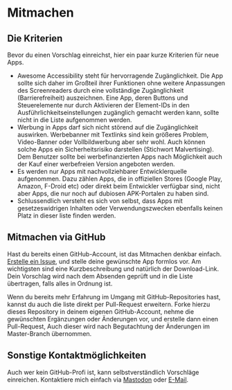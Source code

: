 Mitmachen
=========

## Die Kriterien
Bevor du einen Vorschlag einreichst, hier ein paar kurze Kriterien für neue Apps. 

* Awesome Accessibility steht für hervorragende Zugänglichkeit. Die App sollte sich daher im Großteil ihrer Funktionen ohne weitere Anpassungen des Screenreaders durch eine vollständige Zugänglichkeit (Barrierefreiheit) auszeichnen. Eine App, deren Buttons und Steuerelemente nur durch Aktivieren der Element-IDs in den Ausführlichkeitseinstellungen zugänglich gemacht werden kann, sollte nicht in die Liste aufgenommen werden. 
* Werbung in Apps darf sich nicht störend auf die Zugänglichkeit auswirken. Werbebanner mit Textlinks sind kein größeres Problem, Video-Banner oder Vollbildwerbung aber sehr wohl. Auch können solche Apps ein Sicherheitsrisiko darstellen (Stichwort Malvertising). Dem Benutzer sollte bei werbefinanzierten Apps nach Möglichkeit auch der Kauf einer werbefreien Version angeboten werden. 
* Es werden nur Apps mit nachvollziehbarer Entwicklerquelle aufgenommen. Dazu zählen Apps, die in offiziellen Stores (Google Play, Amazon, F-Droid etc) oder direkt beim Entwickler verfügbar sind, nicht aber Apps, die nur noch auf dubiosen APK-Portalen zu haben sind. 
* Schlussendlich versteht es sich von selbst, dass Apps mit gesetzeswidrigen Inhalten oder Verwendungszwecken ebenfalls keinen Platz in dieser liste finden werden. 


## Mitmachen via GitHub
Hast du bereits einen GitHub-Account, ist das Mitmachen denkbar einfach. [Erstelle ein Issue](https://github.com/schulle4u/awesome-android-accessibility/issues/new), und stelle deine gewünschte App formlos vor. Am wichtigsten sind eine Kurzbeschreibung und natürlich der Download-Link. Dein Vorschlag wird nach dem Absenden geprüft und in die Liste übertragen, falls alles in Ordnung ist. 

Wenn du bereits mehr Erfahrung im Umgang mit GitHub-Repositories hast, kannst du auch die liste direkt per Pull-Request erweitern. Forke hierzu dieses Repository in deinem eigenen GitHub-Account, nehme die gewünschten Ergänzungen oder Änderungen vor, und erstelle dann einen Pull-Request, Auch dieser wird nach Begutachtung der Änderungen im Master-Branch übernommen. 


## Sonstige Kontaktmöglichkeiten
Auch wer kein GitHub-Profi ist, kann selbstverständlich Vorschläge einreichen. Kontaktiere mich einfach via [Mastodon](https://troet.cafe/@radiorobbe) oder [E-Mail](mailto:steffenschultz@mailbox.org). 


